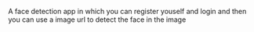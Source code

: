 A face detection app in which you can register youself and login and then you can use a image url to detect the face in the image
